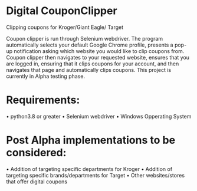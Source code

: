 # Digital CouponClipper

Clipping coupons for Kroger/Giant Eagle/ Target

Coupon clipper is run through Selenium webdriver. The program automatically selects your default Google Chrome profile, presents a pop-up notification asking which website you would like to clip coupons from. 
Coupon clipper then navigates to your requested website, ensures that you are logged in, ensuring that it clips coupons for your account, and then navigates that page and automatically clips coupons. 
This project is currently in Alpha testing phase. 

# Requirements:
• python3.8 or greater
• Selenium webdriver
• Windows Opperating System

# Post Alpha implementations to be considered:

• Addition of targeting specific departments for Kroger
• Addition of targeting specific brands/departments for Target
• Other websites/stores that offer digital coupons
